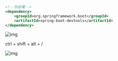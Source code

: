 ```xml
<!--热部署-->
<dependency>
    <groupId>org.springframework.boot</groupId>
    <artifactId>spring-boot-devtools</artifactId>
</dependency>
```



![img](D:\笔记\img\6)

ctrl + shift + alt + /

![img](D:\笔记\img\7)